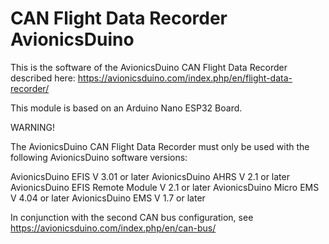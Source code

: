 # CAN Flight Data Recorder AvionicsDuino

This is the software of the AvionicsDuino CAN Flight Data Recorder described here: https://avionicsduino.com/index.php/en/flight-data-recorder/

This module is based on an Arduino Nano ESP32 Board.

WARNING!

The AvionicsDuino CAN Flight Data Recorder must only be used with the following AvionicsDuino software versions:

AvionicsDuino EFIS               V 3.01 or later
AvionicsDuino AHRS               V 2.1 or later
AvionicsDuino EFIS Remote Module V 2.1 or later
AvionicsDuino Micro EMS          V 4.04 or later
AvionicsDuino EMS                V 1.7 or later

In conjunction with the second CAN bus configuration, see https://avionicsduino.com/index.php/en/can-bus/
